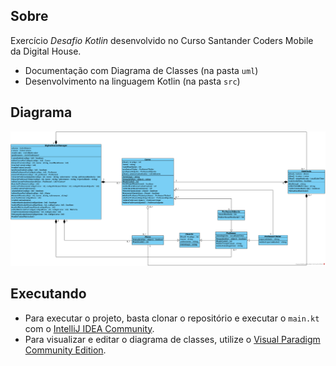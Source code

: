 ## Sobre

Exercício _Desafio Kotlin_ desenvolvido no Curso Santander Coders Mobile da Digital House. 

- Documentação com Diagrama de Classes (na pasta `uml`)
- Desenvolvimento na linguagem Kotlin (na pasta `src`)

## Diagrama

<img src="/uml/desafio.png">

## Executando

- Para executar o projeto, basta clonar o repositório e executar o `main.kt` com o <a href="https://www.jetbrains.com/">IntelliJ IDEA Community</a>.
- Para visualizar e editar o diagrama de classes, utilize o <a href="https://www.visual-paradigm.com/">Visual Paradigm Community Edition</a>.
